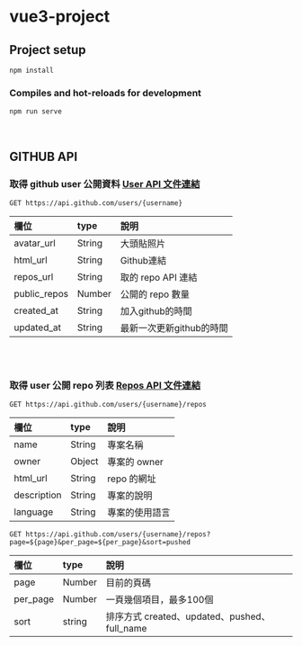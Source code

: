 # vue3-project

## Project setup
```
npm install
```

### Compiles and hot-reloads for development
```
npm run serve
```

<br/>

## GITHUB API 

### 取得 github user 公開資料 [User API 文件連結](https://docs.github.com/cn/rest/reference/users#update-the-authenticated-user)


```
GET https://api.github.com/users/{username}
```

| 欄位  | type | 說明 |
| :--  | :-- | :-- |
| avatar_url  | String | 大頭貼照片 |
| html_url  | String | Github連結 |
| repos_url  | String | 取的 repo API 連結 |
| public_repos  | Number | 公開的 repo 數量 |
| created_at  | String | 加入github的時間 |
| updated_at  | String | 最新一次更新github的時間 |

<br/>
<br/>

### 取得 user 公開 repo 列表 [Repos API 文件連結](https://docs.github.com/cn/rest/reference/repos)
```
GET https://api.github.com/users/{username}/repos
```
| 欄位  | type | 說明 |
| :--  | :-- | :-- |
| name  | String | 專案名稱 |
| owner  | Object | 專案的 owner |
| html_url  | String | repo 的網址 |
| description  | String | 專案的說明 |
| language  | String | 專案的使用語言 |

```
GET https://api.github.com/users/{username}/repos?page=${page}&per_page=${per_page}&sort=pushed
```
| 欄位  | type | 說明 |
| :--  | :-- | :-- |
| page  | Number | 目前的頁碼 |
| per_page  | Number | 一頁幾個項目，最多100個 |
| sort  | string | 排序方式 created、updated、pushed、full_name  |